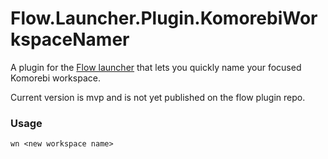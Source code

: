 Flow.Launcher.Plugin.KomorebiWorkspaceNamer
==================

A plugin for the [Flow launcher](https://github.com/Flow-Launcher/Flow.Launcher) that lets you quickly name your focused Komorebi workspace.

Current version is mvp and is not yet published on the flow plugin repo.

### Usage

    wn <new workspace name>